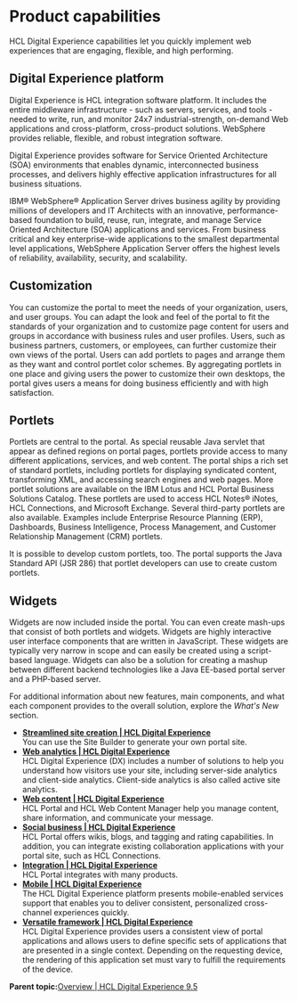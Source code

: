 # Product capabilities

HCL Digital Experience capabilities let you quickly implement web experiences that are engaging, flexible, and high performing.

## Digital Experience platform

Digital Experience is HCL integration software platform. It includes the entire middleware infrastructure - such as servers, services, and tools - needed to write, run, and monitor 24x7 industrial-strength, on-demand Web applications and cross-platform, cross-product solutions. WebSphere provides reliable, flexible, and robust integration software.

Digital Experience provides software for Service Oriented Architecture \(SOA\) environments that enables dynamic, interconnected business processes, and delivers highly effective application infrastructures for all business situations.

IBM® WebSphere® Application Server drives business agility by providing millions of developers and IT Architects with an innovative, performance-based foundation to build, reuse, run, integrate, and manage Service Oriented Architecture \(SOA\) applications and services. From business critical and key enterprise-wide applications to the smallest departmental level applications, WebSphere Application Server offers the highest levels of reliability, availability, security, and scalability.

## Customization

You can customize the portal to meet the needs of your organization, users, and user groups. You can adapt the look and feel of the portal to fit the standards of your organization and to customize page content for users and groups in accordance with business rules and user profiles. Users, such as business partners, customers, or employees, can further customize their own views of the portal. Users can add portlets to pages and arrange them as they want and control portlet color schemes. By aggregating portlets in one place and giving users the power to customize their own desktops, the portal gives users a means for doing business efficiently and with high satisfaction.

## Portlets

Portlets are central to the portal. As special reusable Java servlet that appear as defined regions on portal pages, portlets provide access to many different applications, services, and web content. The portal ships a rich set of standard portlets, including portlets for displaying syndicated content, transforming XML, and accessing search engines and web pages. More portlet solutions are available on the IBM Lotus and HCL Portal Business Solutions Catalog. These portlets are used to access HCL Notes® iNotes, HCL Connections, and Microsoft Exchange. Several third-party portlets are also available. Examples include Enterprise Resource Planning \(ERP\), Dashboards, Business Intelligence, Process Management, and Customer Relationship Management \(CRM\) portlets.

It is possible to develop custom portlets, too. The portal supports the Java Standard API \(JSR 286\) that portlet developers can use to create custom portlets.

## Widgets

Widgets are now included inside the portal. You can even create mash-ups that consist of both portlets and widgets. Widgets are highly interactive user interface components that are written in JavaScript. These widgets are typically very narrow in scope and can easily be created using a script-based language. Widgets can also be a solution for creating a mashup between different backend technologies like a Java EE-based portal server and a PHP-based server.

For additional information about new features, main components, and what each component provides to the overall solution, explore the *What's New* section.

-   **[Streamlined site creation \| HCL Digital Experience](../overview/i_c_sample_sites.md)**  
You can use the Site Builder to generate your own portal site.
-   **[Web analytics \| HCL Digital Experience](../overview/web_analytics.md)**  
HCL Digital Experience \(DX\) includes a number of solutions to help you understand how visitors use your site, including server-side analytics and client-side analytics. Client-side analytics is also called active site analytics.
-   **[Web content \| HCL Digital Experience](../overview/content.md)**  
 HCL Portal and HCL Web Content Manager help you manage content, share information, and communicate your message.
-   **[Social business \| HCL Digital Experience](../overview/social_business.md)**  
HCL Portal offers wikis, blogs, and tagging and rating capabilities. In addition, you can integrate existing collaboration applications with your portal site, such as HCL Connections.
-   **[Integration \| HCL Digital Experience](../overview/integration.md)**  
HCL Portal integrates with many products.
-   **[Mobile \| HCL Digital Experience](../overview/mobile.md)**  
 The HCL Digital Experience platform presents mobile-enabled services support that enables you to deliver consistent, personalized cross-channel experiences quickly.
-   **[Versatile framework \| HCL Digital Experience](../overview/fea_vf.md)**  
HCL Digital Experience provides users a consistent view of portal applications and allows users to define specific sets of applications that are presented in a single context. Depending on the requesting device, the rendering of this application set must vary to fulfill the requirements of the device.

**Parent topic:**[Overview \| HCL Digital Experience 9.5](../overview/intro_container.md)

